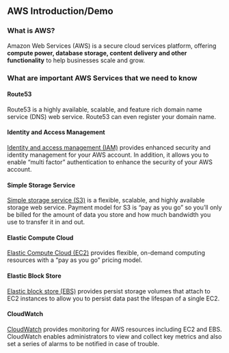 ## AWS Introduction/Demo

### What is AWS?

Amazon Web Services (AWS) is a secure cloud services platform, offering **compute power, database storage, content delivery and other functionality** to help businesses scale and grow.

### What are important AWS Services that we need to know 

#### Route53

Route53  is a highly available, scalable, and feature rich domain name service (DNS) web service. Route53 can even register your domain name.

#### Identity and Access Management

[Identity and access management (IAM)](http://aws.amazon.com/iam/)  provides enhanced security and identity management for your AWS account. In addition, it allows you to enable “multi factor” authentication to enhance the security of your AWS account.

#### Simple Storage Service

[Simple storage service (S3)](http://aws.amazon.com/s3/)  is a flexible, scalable, and highly available storage web service. Payment model for S3 is “pay as you go” so you’ll only be billed for the amount of data you store and how much bandwidth you use to transfer it in and out.

#### Elastic Compute Cloud

[Elastic Compute Cloud (EC2)](http://aws.amazon.com/ec2/)   provides flexible, on-demand computing resources with a “pay as you go” pricing model. 

#### Elastic Block Store

[Elastic block store (EBS)](http://aws.amazon.com/ebs/)  provides persist storage volumes that attach to EC2 instances to allow you to persist data past the lifespan of a single EC2. 

#### CloudWatch

[CloudWatch](http://aws.amazon.com/cloudwatch/)  provides monitoring for AWS resources including EC2 and EBS. CloudWatch enables administrators to view and collect key metrics and also set a series of alarms to be notified in case of trouble.
<!--stackedit_data:
eyJoaXN0b3J5IjpbLTE1NjI0NDA5NjQsMTU0OTcyMzc3NSw5Nz
ExNzc0MDRdfQ==
-->